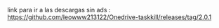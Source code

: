 link para ir a las descargas sin ads : https://github.com/leowww213122/Onedrive-taskkill/releases/tag/2.0.1
